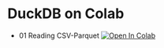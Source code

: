 # DuckDB on Colab

- 01 Reading CSV-Parquet [![Open In Colab](https://colab.research.google.com/assets/colab-badge.svg)](https://colab.research.google.com/github/Frenz86/PolarsColab2024/blob/main/01_DuckDB_intro.ipynb)
